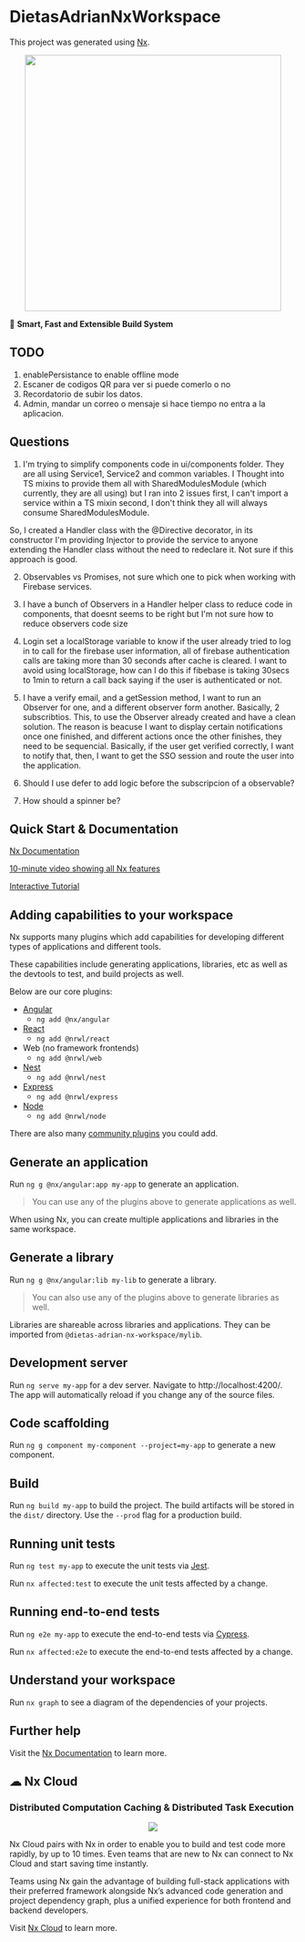 # DietasAdrianNxWorkspace

This project was generated using [Nx](https://nx.dev).

<p style="text-align: center;"><img src="https://raw.githubusercontent.com/nrwl/nx/master/images/nx-logo.png" width="450"></p>

🔎 **Smart, Fast and Extensible Build System**

## TODO

1. enablePersistance to enable offline mode
2. Escaner de codigos QR para ver si puede comerlo o no
3. Recordatorio de subir los datos.
4. Admin, mandar un correo o mensaje si hace tiempo no entra a la aplicacion.

## Questions

1. I'm trying to simplify components code in ui/components folder. They are all using Service1, Service2 and common variables.
   I Thought into TS mixins to provide them all with SharedModulesModule (which currently, they are all using) but I ran into 2 issues
   first, I can't import a service within a TS mixin
   second, I don't think they all will always consume SharedModulesModule.

So, I created a Handler class with the @Directive decorator, in its constructor I'm providing Injector to provide the service to anyone extending
the Handler class without the need to redeclare it. Not sure if this approach is good.

2. Observables vs Promises, not sure which one to pick when working with Firebase services.

3. I have a bunch of Observers in a Handler helper class to reduce code in components, that doesnt seems to be right but I'm not sure how to reduce
   observers code size

4. Login set a localStorage variable to know if the user already tried to log in to call for the firebase user information, all of firebase authentication calls are taking more than 30 seconds after cache is cleared. I want to avoid using localStorage, how can I do this if fibebase is taking 30secs to 1min to return a call back
   saying if the user is authenticated or not.

5. I have a verify email, and a getSession method, I want to run an Observer for one, and a different observer form another. Basically, 2 subscribtios.
   This, to use the Observer already created and have a clean solution. The reason is beacuse I want to display certain notifications once one finished, and
   different actions once the other finishes, they need to be sequencial. Basically, if the user get verified correctly, I want to notify that, then, I want to get the SSO session and route the user into the application.

6. Should I use defer to add logic before the subscripcion of a observable?

7. How should a spinner be?

## Quick Start & Documentation

[Nx Documentation](https://nx.dev/angular)

[10-minute video showing all Nx features](https://nx.dev/getting-started/intro)

[Interactive Tutorial](https://nx.dev/react-tutorial/01-create-application)

## Adding capabilities to your workspace

Nx supports many plugins which add capabilities for developing different types of applications and different tools.

These capabilities include generating applications, libraries, etc as well as the devtools to test, and build projects as well.

Below are our core plugins:

- [Angular](https://angular.io)
  - `ng add @nx/angular`
- [React](https://reactjs.org)
  - `ng add @nrwl/react`
- Web (no framework frontends)
  - `ng add @nrwl/web`
- [Nest](https://nestjs.com)
  - `ng add @nrwl/nest`
- [Express](https://expressjs.com)
  - `ng add @nrwl/express`
- [Node](https://nodejs.org)
  - `ng add @nrwl/node`

There are also many [community plugins](https://nx.dev/community) you could add.

## Generate an application

Run `ng g @nx/angular:app my-app` to generate an application.

> You can use any of the plugins above to generate applications as well.

When using Nx, you can create multiple applications and libraries in the same workspace.

## Generate a library

Run `ng g @nx/angular:lib my-lib` to generate a library.

> You can also use any of the plugins above to generate libraries as well.

Libraries are shareable across libraries and applications. They can be imported from `@dietas-adrian-nx-workspace/mylib`.

## Development server

Run `ng serve my-app` for a dev server. Navigate to http://localhost:4200/. The app will automatically reload if you change any of the source files.

## Code scaffolding

Run `ng g component my-component --project=my-app` to generate a new component.

## Build

Run `ng build my-app` to build the project. The build artifacts will be stored in the `dist/` directory. Use the `--prod` flag for a production build.

## Running unit tests

Run `ng test my-app` to execute the unit tests via [Jest](https://jestjs.io).

Run `nx affected:test` to execute the unit tests affected by a change.

## Running end-to-end tests

Run `ng e2e my-app` to execute the end-to-end tests via [Cypress](https://www.cypress.io).

Run `nx affected:e2e` to execute the end-to-end tests affected by a change.

## Understand your workspace

Run `nx graph` to see a diagram of the dependencies of your projects.

## Further help

Visit the [Nx Documentation](https://nx.dev/angular) to learn more.

## ☁ Nx Cloud

### Distributed Computation Caching & Distributed Task Execution

<p style="text-align: center;"><img src="https://raw.githubusercontent.com/nrwl/nx/master/images/nx-cloud-card.png"></p>

Nx Cloud pairs with Nx in order to enable you to build and test code more rapidly, by up to 10 times. Even teams that are new to Nx can connect to Nx Cloud and start saving time instantly.

Teams using Nx gain the advantage of building full-stack applications with their preferred framework alongside Nx’s advanced code generation and project dependency graph, plus a unified experience for both frontend and backend developers.

Visit [Nx Cloud](https://nx.app/) to learn more.
